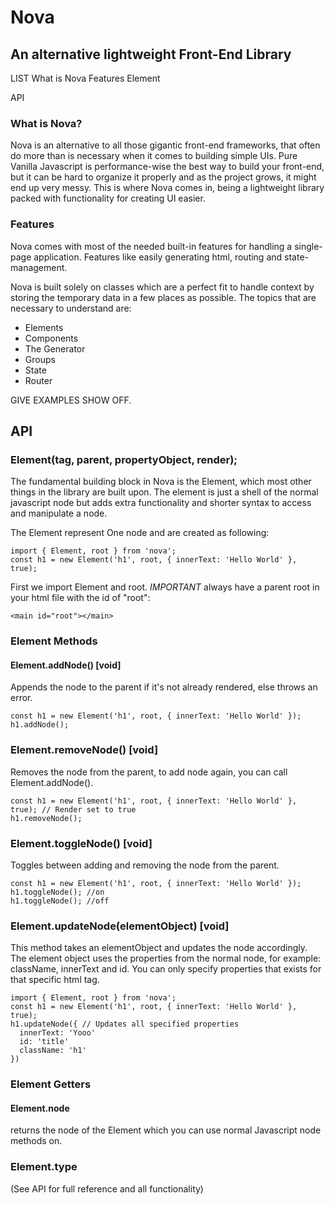 # Nova
## An alternative lightweight Front-End Library

LIST
What is Nova
Features
  Element

API

### What is Nova?
Nova is an alternative to all those gigantic front-end frameworks, that often do more than is necessary when it comes to building simple UIs. Pure Vanilla Javascript is performance-wise the best way to build your front-end, but it can be hard to organize it properly and as the project grows, it might end up very messy. This is where Nova comes in, being a lightweight library packed with functionality for creating UI easier. 

### Features
Nova comes with most of the needed built-in features for handling a single-page application. Features like easily generating html, routing and state-management.

Nova is built solely on classes which are a perfect fit to handle context by storing the temporary data in a few places as possible. The topics that are necessary to understand are: 

- Elements
- Components
- The Generator
- Groups
- State
- Router


GIVE EXAMPLES SHOW OFF. 




## API

### Element(tag, parent, propertyObject, render);
The fundamental building block in Nova is the Element, which most other things in the library are built upon. The element is just a shell of the normal javascript node but adds extra functionality and shorter syntax to access and manipulate a node. 

The Element represent One node and are created as following: 

```
import { Element, root } from 'nova';
const h1 = new Element('h1', root, { innerText: 'Hello World' }, true);

```

First we import Element and root. *IMPORTANT* always have a parent root in your html file with the id of "root": 

```
<main id="root"></main>
```

### Element Methods

#### Element.addNode() [void]
  Appends the node to the parent if it's not already rendered, else throws an error.

  ```
  const h1 = new Element('h1', root, { innerText: 'Hello World' });
  h1.addNode();
  ```

### Element.removeNode() [void]
  Removes the node from the parent, to add node again, you can call Element.addNode().

  ```
  const h1 = new Element('h1', root, { innerText: 'Hello World' }, true); // Render set to true 
  h1.removeNode();
  ```

### Element.toggleNode() [void]
  Toggles between adding and removing the node from the parent. 

  ``` 
  const h1 = new Element('h1', root, { innerText: 'Hello World' });
  h1.toggleNode(); //on
  h1.toggleNode(); //off

  ```

### Element.updateNode(elementObject) [void]
  This method takes an elementObject and updates the node accordingly. The element object uses the properties from the normal node, for example: className, innerText and id. You can only specify properties that exists for that specific html tag. 

  ```
  import { Element, root } from 'nova';
  const h1 = new Element('h1', root, { innerText: 'Hello World' }, true);
  h1.updateNode({ // Updates all specified properties
    innerText: 'Yooo'
    id: 'title'
    className: 'h1'
  })

  ```

### Element Getters

#### Element.node
  returns the node of the Element which you can use normal Javascript node methods on.

### Element.type



(See API for full reference and all functionality)
